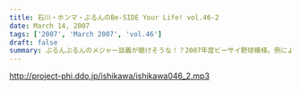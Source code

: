 ```yaml
---
title: 石川・ホンマ・ぶるんのBe-SIDE Your Life! vol.46-2
date: March 14, 2007
tags: ['2007', 'March 2007', 'vol.46']
draft: false
summary: ぶるんぶるんのメジャー談義が聴けそうな！？2007年度ビーサイ野球模様。例によって「番組改編期」ということで、リスナーの皆様にはかなり変則的な配信となることをお詫びしておきます。でも、休みは基本的に「無し」なのがビーサイなんです！NAMAE
---
```


http://project-phi.ddo.jp/ishikawa/ishikawa046_2.mp3